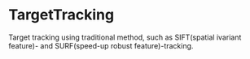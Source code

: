 # TargetTracking
Target tracking using traditional method, such as SIFT(spatial ivariant feature)- and SURF(speed-up robust feature)-tracking.
